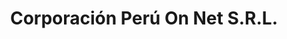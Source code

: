 ---
title: "Corporación Perú On Net S.R.L."
url: /lima/corporacion-peru-on-net-s-r-l/
shop: Reisebüro
---